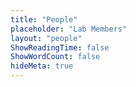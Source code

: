 ```yaml
---
title: "People"
placeholder: "Lab Members"
layout: "people"
ShowReadingTime: false
ShowWordCount: false
hideMeta: true
---
```


